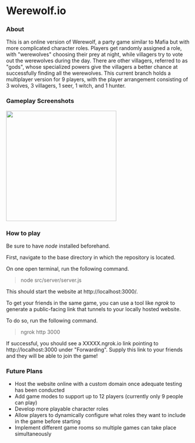 # Werewolf.io

### About

This is an online version of Werewolf, a party game similar to Mafia but with more complicated character roles. Players get randomly assigned a role, with "werewolves" choosing their prey at night, while villagers try to vote out the werewolves during the day. There are other villagers, referred to as "gods", whose specialized powers give the villagers a better chance at successfully finding all the werewolves. This current branch holds a multiplayer version for 9 players, with the player arrangement consisting of 3 wolves, 3 villagers, 1 seer, 1 witch, and 1 hunter. 

### Gameplay Screenshots

<img src="https://i.imgur.com/lgL9U0s.png" width=300px/>

### How to play

Be sure to have *node* installed beforehand.

First, navigate to the base directory in which the repository is located. 

On one open terminal, run the following command.

> node src/server/server.js

This should start the website at http://localhost:3000/.

To get your friends in the same game, you can use a tool like *ngrok* to generate a public-facing link that tunnels to your locally hosted website.

To do so, run the following command.

> ngrok http 3000

If successful, you should see a XXXXX.ngrok.io link pointing to http://localhost:3000 under "Forwarding". Supply this link to your friends and they will be able to join the game!

### Future Plans

* Host the website online with a custom domain once adequate testing has been conducted
* Add game modes to support up to 12 players (currently only 9 people can play)
* Develop more playable character roles 
* Allow players to dynamically configure what roles they want to include in the game before starting
* Implement different game rooms so multiple games can take place simultaneously
